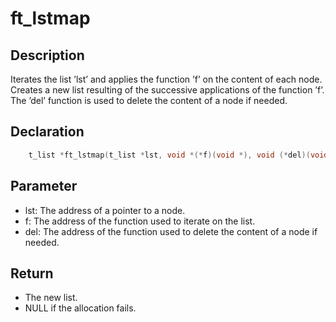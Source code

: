# ft_lstmap

## Description
Iterates the list ’lst’ and applies the function ’f’ on the content of each node. Creates a new list resulting of the successive applications of the function ’f’. The ’del’ function is used to delete the content of a node if needed.

## Declaration 
```c
	t_list *ft_lstmap(t_list *lst, void *(*f)(void *), void (*del)(void *));
```

## Parameter 
- lst: The address of a pointer to a node. 
- f: The address of the function used to iterate on the list. 
- del: The address of the function used to delete the content of a node if needed.
## Return 
- The new list. 
- NULL if the allocation fails.

